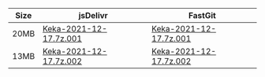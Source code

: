 |    Size   |     jsDelivr  | FastGit |
|  ---  |  ---  |  ---  |
| 20MB | [Keka-2021-12-17.7z.001](https://cdn.jsdelivr.net/gh/appleians/Keka@main/Keka-2021-12-17.7z.001) | [Keka-2021-12-17.7z.001](https://raw.fastgit.org/appleians/Keka/main/Keka-2021-12-17.7z.001) |
| 13MB | [Keka-2021-12-17.7z.002](https://cdn.jsdelivr.net/gh/appleians/Keka@main/Keka-2021-12-17.7z.002) | [Keka-2021-12-17.7z.002](https://raw.fastgit.org/appleians/Keka/main/Keka-2021-12-17.7z.002) |
